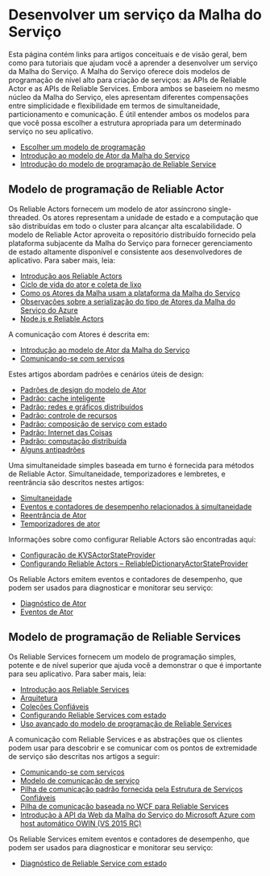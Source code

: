 <properties
   pageTitle="Desenvolver um serviço do Service Fabric | Microsoft Azure"
   description="Informações conceituais e tutoriais que ajudarão você a entender como desenvolver um serviço da Malha do Serviço usando os modelos de programação Reliable Actor ou Reliable Services."
   services="service-fabric"
   documentationCenter=".net"
   authors="rwike77"
   manager="timlt"
   editor=""/>

<tags
   ms.service="service-fabric"
   ms.devlang="dotnet"
   ms.topic="article"
   ms.tgt_pltfrm="NA"
   ms.workload="NA"
   ms.date="09/25/2015"
   ms.author="ryanwi"/>

# Desenvolver um serviço da Malha do Serviço
Esta página contém links para artigos conceituais e de visão geral, bem como para tutoriais que ajudam você a aprender a desenvolver um serviço da Malha do Serviço. A Malha do Serviço oferece dois modelos de programação de nível alto para criação de serviços: as APIs de Reliable Actor e as APIs de Reliable Services. Embora ambos se baseiem no mesmo núcleo da Malha do Serviço, eles apresentam diferentes compensações entre simplicidade e flexibilidade em termos de simultaneidade, particionamento e comunicação. É útil entender ambos os modelos para que você possa escolher a estrutura apropriada para um determinado serviço no seu aplicativo.

- [Escolher um modelo de programação](service-fabric-choose-framework.md)
- [Introdução ao modelo de Ator da Malha do Serviço](service-fabric-reliable-actors-introduction.md)
- [Introdução do modelo de programação de Reliable Service](../Service-Fabric/service-fabric-reliable-services-introduction.md)

## Modelo de programação de Reliable Actor
 Os Reliable Actors fornecem um modelo de ator assíncrono single-threaded. Os atores representam a unidade de estado e a computação que são distribuídas em todo o cluster para alcançar alta escalabilidade. O modelo de Reliable Actor aproveita o repositório distribuído fornecido pela plataforma subjacente da Malha do Serviço para fornecer gerenciamento de estado altamente disponível e consistente aos desenvolvedores de aplicativo. Para saber mais, leia:

- [Introdução aos Reliable Actors](service-fabric-reliable-actors-get-started.md)
- [Ciclo de vida do ator e coleta de lixo](service-fabric-reliable-actors-lifecycle.md)
- [Como os Atores da Malha usam a plataforma da Malha do Serviço](service-fabric-reliable-actors-platform.md)
- [Observações sobre a serialização do tipo de Atores da Malha do Serviço do Azure](service-fabric-reliable-actors-notes-on-actor-type-serialization.md)
- [Node.js e Reliable Actors](service-fabric-node-and-reliable-actors-an-winning-combination.md)

A comunicação com Atores é descrita em:

- [Introdução ao modelo de Ator da Malha do Serviço](service-fabric-reliable-actors-introduction.md#actor-communication)
- [Comunicando-se com serviços](service-fabric-connect-and-communicate-with-services.md)

Estes artigos abordam padrões e cenários úteis de design:

- [Padrões de design do modelo de Ator](service-fabric-reliable-actors-patterns-introduction.md)  
- [Padrão: cache inteligente](service-fabric-reliable-actors-pattern-smart-cache.md)
- [Padrão: redes e gráficos distribuídos](service-fabric-reliable-actors-pattern-distributed-networks-and-graphs.md)
- [Padrão: controle de recursos](service-fabric-reliable-actors-pattern-resource-governance.md)
- [Padrão: composição de serviço com estado](service-fabric-reliable-actors-pattern-stateful-service-composition.md)
- [Padrão: Internet das Coisas](service-fabric-reliable-actors-pattern-internet-of-things.md)
- [Padrão: computação distribuída](service-fabric-reliable-actors-pattern-distributed-computation.md)
- [Alguns antipadrões](service-fabric-reliable-actors-anti-patterns.md)

Uma simultaneidade simples baseada em turno é fornecida para métodos de Reliable Actor. Simultaneidade, temporizadores e lembretes, e reentrância são descritos nestes artigos:

- [Simultaneidade](service-fabric-reliable-actors-introduction.md#concurrency)
- [Eventos e contadores de desempenho relacionados à simultaneidade](service-fabric-reliable-actors-diagnostics.md)
- [Reentrância de Ator](service-fabric-reliable-actors-reentrancy.md)
- [Temporizadores de ator](service-fabric-reliable-actors-timers-reminders.md)

Informações sobre como configurar Reliable Actors são encontradas aqui:

- [Configuração de KVSActorStateProvider](../Service-Fabric/service-fabric-reliable-actors-KVSActorstateprovider-configuration.md)  
- [Configurando Reliable Actors – ReliableDictionaryActorStateProvider](../service-fabric-reliable-actors-reliabledictionarystateprovider-configuration.md)

Os Reliable Actors emitem eventos e contadores de desempenho, que podem ser usados para diagnosticar e monitorar seu serviço:

- [Diagnóstico de Ator](service-fabric-reliable-actors-diagnostics.md)
- [Eventos de Ator](service-fabric-reliable-actors-events.md)


## Modelo de programação de Reliable Services
Os Reliable Services fornecem um modelo de programação simples, potente e de nível superior que ajuda você a demonstrar o que é importante para seu aplicativo. Para saber mais, leia:

- [Introdução aos Reliable Services](service-fabric-reliable-services-quick-start.md)
- [Arquitetura](service-fabric-reliable-services-platform-architecture.md)
- [Coleções Confiáveis](service-fabric-reliable-services-reliable-collections.md)
- [Configurando Reliable Services com estado](../Service-Fabric/service-fabric-reliable-services-configuration.md)
- [Uso avançado do modelo de programação de Reliable Services](../Service-Fabric/service-fabric-reliable-services-advanced-usage.md)

A comunicação com Reliable Services e as abstrações que os clientes podem usar para descobrir e se comunicar com os pontos de extremidade de serviço são descritas nos artigos a seguir:

- [Comunicando-se com serviços](service-fabric-connect-and-communicate-with-services.md)
- [Modelo de comunicação de serviço](service-fabric-reliable-services-communication.md)
- [Pilha de comunicação padrão fornecida pela Estrutura de Serviços Confiáveis](service-fabric-reliable-services-communication-remoting.md)
- [Pilha de comunicação baseada no WCF para Reliable Services](service-fabric-reliable-services-communication-wcf.md)
- [Introdução à API da Web da Malha do Serviço do Microsoft Azure com host automático OWIN (VS 2015 RC)](service-fabric-reliable-services-communication-webapi.md)

Os Reliable Services emitem eventos e contadores de desempenho, que podem ser usados para diagnosticar e monitorar seu serviço:

- [Diagnóstico de Reliable Service com estado](service-fabric-reliable-services-diagnostics.md)

<!---HONumber=Nov15_HO4-->